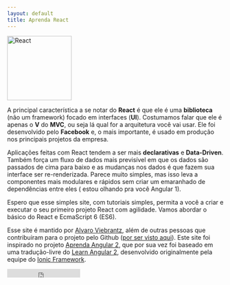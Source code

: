 ```yaml
---
layout: default
title: Aprenda React
---
```


<img src="https://facebook.github.io/react/img/logo.svg" alt="React" style="height: 150px;"/>

A principal característica a se notar do **React** é que ele é uma **biblioteca** (não um framework) focado em interfaces (**UI**). Costumamos falar que ele é apenas o **V** do **MVC**, ou seja lá qual for a arquitetura você vai usar. Ele foi desenvolvido pelo **Facebook** e, o mais importante, é usado em produção nos principais projetos da empresa.

Aplicações feitas com React tendem a ser mais **declarativas** e **Data-Driven**. Também força um fluxo de dados mais previsível em que os dados são passados de cima para baixo e as mudanças nos dados é que fazem sua interface ser re-renderizada. Parece muito simples, mas isso leva a componentes mais modulares e rápidos sem criar um emaranhado de dependências entre eles ( estou olhando pra você Angular 1).

Espero que esse simples site, com tutoriais simples, permita a você a criar e executar o seu primeiro projeto React com agilidade. Vamos abordar o básico do React e EcmaScript 6 (ES6).

Esse site é mantido por [Alvaro Viebrantz](http://github.com/alvarowolfx), além de outras pessoas que contribuiram para o projeto pelo Github ([por ser visto aqui](https://github.com/alvarowolfx/aprenda-react/graphs/contributors)). Este site foi inspirado no projeto [Aprenda Angular 2](https://aprendaangular2.online), que por sua vez foi baseado em uma tradução-livre do [Learn Angular 2](http://learnangular2.com), desenvolvido originalmente pela equipe do [Ionic Framework](http://ionicframework.com/).

<iframe src="https://ghbtns.com/github-btn.html?user=alvarowolfx&repo=aprenda-react&type=star&count=true" frameborder="0" scrolling="0" width="170px" height="20px"></iframe>

